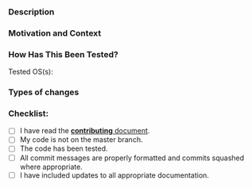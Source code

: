 <!--- Please fill out the following template, which will help other contributors review your Pull Request. -->

<!--- Make sure you’ve read the contribution guidelines here: https://github.com/Palakis/obs-ndi/blob/master/CONTRIBUTING.md -->

### Description
<!--- Describe your changes. -->

### Motivation and Context
<!--- Why is this change required? What problem does it solve? -->
<!--- If it fixes/closes an open issue or implements feature request, -->
<!--- please link to the issue here. -->

### How Has This Been Tested?
<!--- Please describe in detail how you tested your changes, along with the OS(s) you tested with. -->
Tested OS(s): 

### Types of changes
<!--- What types of changes does your PR introduce? Uncomment all that apply -->

<!--- - Bug fix (non-breaking change which fixes an issue) -->
<!--- - New feature (non-breaking) -->
<!--- - Enhancement (modification to a feature which adds functionality) -->
<!--- - Performance enhancement (non-breaking change which improves efficiency) -->
<!--- - Code cleanup (non-breaking change which makes code smaller or more readable) -->

### Checklist:
<!--- Go over all the following points, and put an `x` in all the boxes that apply. -->
<!--- If you're unsure about any of these, don't hesitate to ask. We're here to help! -->
-  [ ] I have read the [**contributing** document](https://github.com/Palakis/obs-ndi/blob/rewrite/CONTRIBUTING.md).
-  [ ] My code is not on the master branch.
-  [ ] The code has been tested.
-  [ ] All commit messages are properly formatted and commits squashed where appropriate.
-  [ ] I have included updates to all appropriate documentation.
